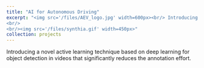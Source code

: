 ```yaml
---
title: "AI for Autonomous Driving"
excerpt: "<img src='/files/AEV_logo.jpg' width=600px><br/> Introducing a novel active learning technique based on deep learning for object detection in videos that significantly reduces the annotation effort.
<br/>
<br/><img src='/files/synthia.gif' width=450px>"
collection: projects
---
```


Introducing a novel active learning technique based on deep learning for object detection in videos that significantly reduces the annotation effort.
